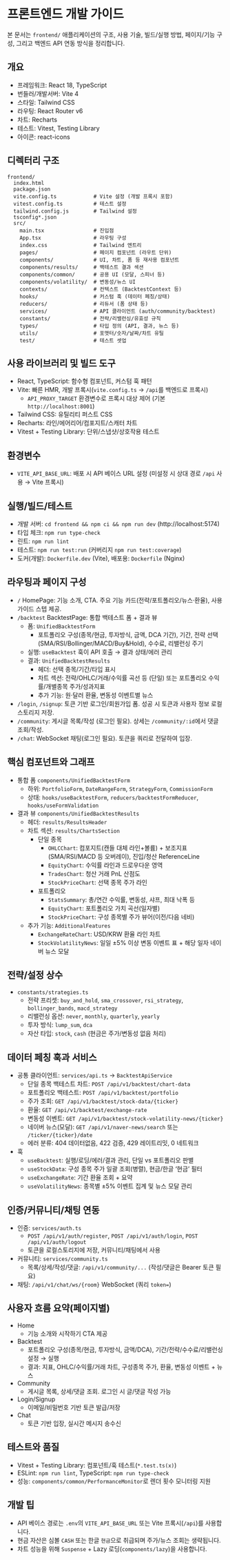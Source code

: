 # 프론트엔드 개발 가이드

본 문서는 `frontend/` 애플리케이션의 구조, 사용 기술, 빌드/실행 방법, 페이지/기능 구성, 그리고 백엔드 API 연동 방식을 정리합니다.

## 개요
- 프레임워크: React 18, TypeScript
- 번들러/개발서버: Vite 4
- 스타일: Tailwind CSS
- 라우팅: React Router v6
- 차트: Recharts
- 테스트: Vitest, Testing Library
- 아이콘: react-icons

## 디렉터리 구조
```
frontend/
  index.html
  package.json
  vite.config.ts            # Vite 설정 (개발 프록시 포함)
  vitest.config.ts          # 테스트 설정
  tailwind.config.js        # Tailwind 설정
  tsconfig*.json
  src/
    main.tsx                # 진입점
    App.tsx                 # 라우팅 구성
    index.css               # Tailwind 엔트리
    pages/                  # 페이지 컴포넌트 (라우트 단위)
    components/             # UI, 차트, 폼 등 재사용 컴포넌트
    components/results/     # 백테스트 결과 섹션
    components/common/      # 공용 UI (모달, 스피너 등)
    components/volatility/  # 변동성/뉴스 UI
    contexts/               # 컨텍스트 (BacktestContext 등)
    hooks/                  # 커스텀 훅 (데이터 페칭/상태)
    reducers/               # 리듀서 (폼 상태 등)
    services/               # API 클라이언트 (auth/community/backtest)
    constants/              # 전략/리밸런싱/유효성 규칙
    types/                  # 타입 정의 (API, 결과, 뉴스 등)
    utils/                  # 포맷터/숫자/날짜/차트 유틸
    test/                   # 테스트 셋업
```

## 사용 라이브러리 및 빌드 도구
- React, TypeScript: 함수형 컴포넌트, 커스텀 훅 패턴
- Vite: 빠른 HMR, 개발 프록시(`vite.config.ts` → `/api`를 백엔드로 프록시)
  - `API_PROXY_TARGET` 환경변수로 프록시 대상 제어 (기본 `http://localhost:8001`)
- Tailwind CSS: 유틸리티 퍼스트 CSS
- Recharts: 라인/에어리어/컴포지트/스캐터 차트
- Vitest + Testing Library: 단위/스냅샷/상호작용 테스트

## 환경변수
- `VITE_API_BASE_URL`: 배포 시 API 베이스 URL 설정 (미설정 시 상대 경로 `/api` 사용 → Vite 프록시)

## 실행/빌드/테스트
- 개발 서버: `cd frontend && npm ci && npm run dev` (http://localhost:5174)
- 타입 체크: `npm run type-check`
- 린트: `npm run lint`
- 테스트: `npm run test:run` (커버리지 `npm run test:coverage`)
- 도커(개발): `Dockerfile.dev` (Vite), 배포용: `Dockerfile` (Nginx)

## 라우팅과 페이지 구성
- `/` HomePage: 기능 소개, CTA. 주요 기능 카드(전략/포트폴리오/뉴스·환율), 사용 가이드 스텝 제공.
- `/backtest` BacktestPage: 통합 백테스트 폼 + 결과 뷰
  - 폼: `UnifiedBacktestForm`
    - 포트폴리오 구성(종목/현금, 투자방식, 금액, DCA 기간), 기간, 전략 선택(SMA/RSI/Bollinger/MACD/Buy&Hold), 수수료, 리밸런싱 주기
  - 실행: `useBacktest` 훅이 API 호출 → 결과 상태/에러 관리
  - 결과: `UnifiedBacktestResults`
    - 헤더: 선택 종목/기간/타입 표시
    - 차트 섹션: 전략/OHLC/거래/수익률 곡선 등 (단일) 또는 포트폴리오 수익률/개별종목 주가/성과지표
    - 추가 기능: 원·달러 환율, 변동성 이벤트별 뉴스
- `/login`, `/signup`: 토큰 기반 로그인/회원가입 폼. 성공 시 토큰과 사용자 정보 로컬스토리지 저장.
- `/community`: 게시글 목록/작성 (로그인 필요). 상세는 `/community/:id`에서 댓글 조회/작성.
- `/chat`: WebSocket 채팅(로그인 필요). 토큰을 쿼리로 전달하여 입장.

## 핵심 컴포넌트와 그래프
- 통합 폼 `components/UnifiedBacktestForm`
  - 하위: `PortfolioForm`, `DateRangeForm`, `StrategyForm`, `CommissionForm`
  - 상태: `hooks/useBacktestForm`, `reducers/backtestFormReducer`, `hooks/useFormValidation`
- 결과 뷰 `components/UnifiedBacktestResults`
  - 헤더: `results/ResultsHeader`
  - 차트 섹션: `results/ChartsSection`
    - 단일 종목
      - `OHLCChart`: 컴포지트(캔들 대체 라인+볼륨) + 보조지표(SMA/RSI/MACD 등 오버레이), 진입/청산 ReferenceLine
      - `EquityChart`: 수익률 라인과 드로우다운 영역
      - `TradesChart`: 청산 거래 PnL 산점도
      - `StockPriceChart`: 선택 종목 주가 라인
    - 포트폴리오
      - `StatsSummary`: 총/연간 수익률, 변동성, 샤프, 최대 낙폭 등
      - `EquityChart`: 포트폴리오 가치 곡선(일자별)
      - `StockPriceChart`: 구성 종목별 주가 뷰어(이전/다음 네비)
  - 추가 기능: `AdditionalFeatures`
    - `ExchangeRateChart`: USD/KRW 환율 라인 차트
    - `StockVolatilityNews`: 일일 ±5% 이상 변동 이벤트 표 + 해당 일자 네이버 뉴스 모달

## 전략/설정 상수
- `constants/strategies.ts`
  - 전략 프리셋: `buy_and_hold`, `sma_crossover`, `rsi_strategy`, `bollinger_bands`, `macd_strategy`
  - 리밸런싱 옵션: `never`, `monthly`, `quarterly`, `yearly`
  - 투자 방식: `lump_sum`, `dca`
  - 자산 타입: `stock`, `cash` (현금은 주가/변동성 없음 처리)

## 데이터 페칭 훅과 서비스
- 공통 클라이언트: `services/api.ts` → `BacktestApiService`
  - 단일 종목 백테스트 차트: `POST /api/v1/backtest/chart-data`
  - 포트폴리오 백테스트: `POST /api/v1/backtest/portfolio`
  - 주가 조회: `GET /api/v1/backtest/stock-data/{ticker}`
  - 환율: `GET /api/v1/backtest/exchange-rate`
  - 변동성 이벤트: `GET /api/v1/backtest/stock-volatility-news/{ticker}`
  - 네이버 뉴스(모달): `GET /api/v1/naver-news/search` 또는 `/ticker/{ticker}/date`
  - 에러 분류: 404 데이터없음, 422 검증, 429 레이트리밋, 0 네트워크
- 훅
  - `useBacktest`: 실행/로딩/에러/결과 관리, 단일 vs 포트폴리오 판별
  - `useStockData`: 구성 종목 주가 일괄 조회(병렬), 현금/한글 ‘현금’ 필터
  - `useExchangeRate`: 기간 환율 조회 + 요약
  - `useVolatilityNews`: 종목별 ±5% 이벤트 집계 및 뉴스 모달 관리

## 인증/커뮤니티/채팅 연동
- 인증: `services/auth.ts`
  - `POST /api/v1/auth/register`, `POST /api/v1/auth/login`, `POST /api/v1/auth/logout`
  - 토큰을 로컬스토리지에 저장, 커뮤니티/채팅에서 사용
- 커뮤니티: `services/community.ts`
  - 목록/상세/작성/댓글: `/api/v1/community/...` (작성/댓글은 Bearer 토큰 필요)
- 채팅: `/api/v1/chat/ws/{room}` WebSocket (쿼리 `token=`)

## 사용자 흐름 요약(페이지별)
- Home
  - 기능 소개와 시작하기 CTA 제공
- Backtest
  - 포트폴리오 구성(종목/현금, 투자방식, 금액/DCA), 기간/전략/수수료/리밸런싱 설정 → 실행
  - 결과: 지표, OHLC/수익률/거래 차트, 구성종목 주가, 환율, 변동성 이벤트 + 뉴스
- Community
  - 게시글 목록, 상세/댓글 조회. 로그인 시 글/댓글 작성 가능
- Login/Signup
  - 이메일/비밀번호 기반 토큰 발급/저장
- Chat
  - 토큰 기반 입장, 실시간 메시지 송수신

## 테스트와 품질
- Vitest + Testing Library: 컴포넌트/훅 테스트(`*.test.ts(x)`)
- ESLint: `npm run lint`, TypeScript: `npm run type-check`
- 성능: `components/common/PerformanceMonitor`로 렌더 횟수 모니터링 지원

## 개발 팁
- API 베이스 경로는 `.env`의 `VITE_API_BASE_URL` 또는 Vite 프록시(`/api`)를 사용합니다.
- 현금 자산은 심볼 `CASH` 또는 한글 `현금`으로 취급되며 주가/뉴스 조회는 생략됩니다.
- 차트 성능을 위해 `Suspense` + Lazy 로딩(`components/lazy`)을 사용합니다.

